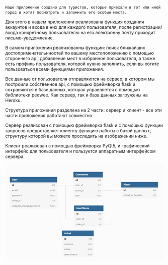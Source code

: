     Наше приложение создано для туристов, которые приехали в тот или иной город и хотят посмотреть и запомнить его особые места.
Для этого в нашем приложении реализована функция создания аккаунтов и входа в них для каждого пользователя, после регистрации/входа 
конкретному пользователю на его электронну почту приходит письмо-уведомление.

В самом приложении реализованны функции: поиск ближайших достопримечательнностей по вашему местоположению с помощью стороннего api, добавление мест в избранное 
пользователя, а также есть профиль пользователя, которой нужно заполнить, если вы хотите пользоваться всеми функциями приложения.

Все данные от пользователя отправляются на сервер, в котором мы построили собственное api, с помощью фреймворка flask и сохраняются в 
базе данных, которая управляется с помощью библиотеки peewee. Как сервер, так и база данных загружены на Heroku.

Структура приложения разделена на 2 части: сервер и клиент - все эти части приложения работают совместно

Сервер реализован с помощью фреймворка flask и с помощью функции запросов предоставляет клиенту функцию работы с базой данных, структуру которой вы можете проследить на изображении ниже.

Клиент реализован с помощью фреймворка PyQt5, и графический интерфейс для пользователя и пользуется аппаратным интерфейсом сервера.


![database_diagram](https://github.com/Hexy00123/YLProject/blob/Resourses/database_sheme.jpg)


